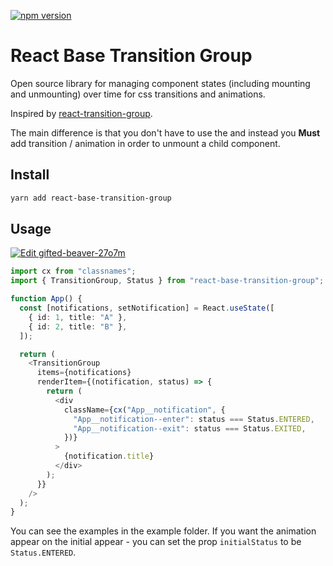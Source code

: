 [![npm version](https://badge.fury.io/js/react-base-transition-group.svg)](https://badge.fury.io/js/react-base-transition-group)

# React Base Transition Group

Open source library for managing component states (including mounting and unmounting) over time for css transitions and animations.

Inspired by [react-transition-group](https://github.com/reactjs/react-transition-group).

The main difference is that you don't have to use the and instead you **Must** add transition / animation in order to unmount a child component.

## Install

```bash
yarn add react-base-transition-group
```

## Usage

[![Edit gifted-beaver-27o7m](https://codesandbox.io/static/img/play-codesandbox.svg)](https://codesandbox.io/s/gifted-beaver-27o7m?fontsize=14&hidenavigation=1&module=%2Fsrc%2FApp.tsx&theme=dark)

```typescript jsx
import cx from "classnames";
import { TransitionGroup, Status } from "react-base-transition-group";

function App() {
  const [notifications, setNotification] = React.useState([
    { id: 1, title: "A" },
    { id: 2, title: "B" },
  ]);

  return (
    <TransitionGroup
      items={notifications}
      renderItem={(notification, status) => {
        return (
          <div
            className={cx("App__notification", {
              "App__notification--enter": status === Status.ENTERED,
              "App__notification--exit": status === Status.EXITED,
            })}
          >
            {notification.title}
          </div>
        );
      }}
    />
  );
}
```

You can see the examples in the example folder.
If you want the animation appear on the initial appear - you can set the prop `initialStatus` to be `Status.ENTERED`.
